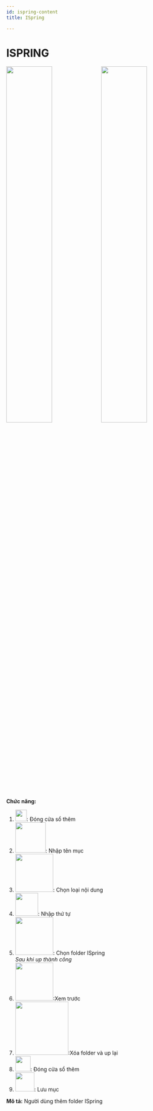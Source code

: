 ```yaml
---
id: ispring-content
title: ISpring

---
```


# ISPRING


<img src="/docs-lms-hls/img/soan-hoc-lieu-so/ispring-content/ispring2.png" alt="" width="49%" />
<img src="/docs-lms-hls/img/soan-hoc-lieu-so/ispring-content/ispring.png" alt="" width="49%" />  

__Chức năng:__ 
1. <img src="/docs-lms-hls/img/chung/dong.png" alt="" width="30" />: Đóng cửa sổ thêm
2. <img src="/docs-lms-hls/img/chung/ten-muc.png" alt="" width="80" />: Nhập tên mục
3. <img src="/docs-lms-hls/img/soan-hoc-lieu-so/ispring-content/loai.png" alt="" width="100" />: Chọn loại nội dung
4. <img src="/docs-lms-hls/img/chung/thu-tu.png" alt="" width="60" />: Nhập thứ tự
5. <img src="/docs-lms-hls/img/soan-hoc-lieu-so/ispring-content/folder.png" alt="" width="100" />: Chọn folder ISpring  
*Sau khi up thành công*
6. <img src="/docs-lms-hls/img/soan-hoc-lieu-so/ispring-content/xem-truoc.png" alt="" width="100" />:Xem trước
7. <img src="/docs-lms-hls/img/soan-hoc-lieu-so/ispring-content/xoa.png" alt="" width="140" />:Xóa folder và up lại
8. <img src="/docs-lms-hls/img/chung/huy.png" alt="" width="40" />: Đóng cửa sổ thêm
9. <img src="/docs-lms-hls/img/chung/luu.png" alt="" width="50" />: Lưu mục  

__Mô tả:__ Người dùng thêm folder ISpring
